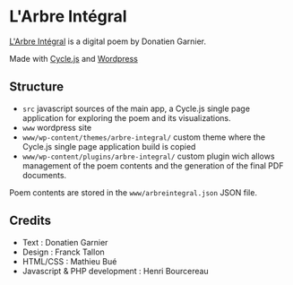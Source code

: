 # L'Arbre Intégral

[L'Arbre Intégral](http://arbre-integral.net) is a digital poem by Donatien Garnier.

Made with  [Cycle.js](http://cyclejs.org) and [Wordpress](http://wordpress.org)

## Structure

* `src` javascript sources of the main app, a Cycle.js single page application for exploring the poem and its visualizations.
* `www`  wordpress site 
* `www/wp-content/themes/arbre-integral/` custom theme where the Cycle.js single page application build is copied 
* `www/wp-content/plugins/arbre-integral/` custom plugin wich allows management of the poem contents and the generation of the final PDF documents. 

Poem contents are stored in the `www/arbreintegral.json` JSON file.

## Credits

* Text : Donatien Garnier
* Design : Franck Tallon
* HTML/CSS : Mathieu Bué
* Javascript & PHP development : Henri Bourcereau

